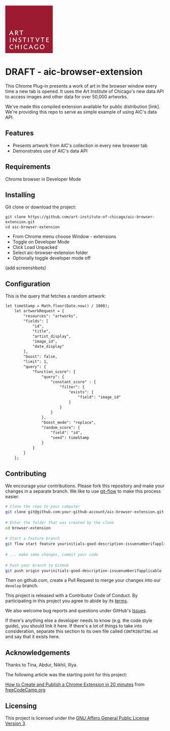 ![Art Institute of Chicago](https://raw.githubusercontent.com/Art-Institute-of-Chicago/template/master/aic-logo.gif)

# DRAFT - aic-browser-extension

This Chrome Plug-in presents a work of art in the browser window every time a new tab is opened. It uses the Art Institute of Chicago's new data API to access images and other data for over 50,000 artworks.

We've made this compiled extension available for public distribution [link]. We're providing this repo to serve as simple example of using AIC's data API.

## Features

* Presents artwork from AIC's collection in every new browser tab
* Demonstrates use of AIC's data API

## Requirements

Chrome browser in Developer Mode

## Installing

Git clone or download the project:

```shell
git clone https://github.com/art-institute-of-chicago/aic-browser-extension.git
cd aic-browser-extension
```

* From Chrome menu choose Window - extensions
* Toggle on Developer Mode
* Click Load Unpacked
* Select aic-browser-extension folder
* Optionally toggle developer mode off

(add screenshbots)


## Configuration

This is the query that fetches a random artwork:

```
let timeStamp = Math.floor(Date.now() / 1000);
    let artworkRequest = {
        "resources": "artworks",
        "fields": [
            "id",
            "title",
            "artist_display",
            "image_id",
            "date_display"
        ],
        "boost": false,
        "limit": 1,
        "query": {
            "function_score": {
                "query": {
                    "constant_score" : {
                        "filter": {
                            "exists": {
                                "field": "image_id"
                            }
                        }
                    }
                },
                "boost_mode": "replace",
                "random_score": {
                    "field": "id",
                    "seed": timeStamp
                }
            }
        }
    };

```

## Contributing

We encourage your contributions. Please fork this repository and make your changes in a separate branch.
We like to use [git-flow](https://github.com/nvie/gitflow) to make this process easier.

```bash
# Clone the repo to your computer
git clone git@github.com:your-github-account/aic-browser-extension.git

# Enter the folder that was created by the clone
cd browser-extension

# Start a feature branch
git flow start feature yourinitials-good-description-issuenumberifapplicable

# ... make some changes, commit your code

# Push your branch to GitHub
git push origin yourinitials-good-description-issuenumberifapplicable
```

Then on github.com, create a Pull Request to merge your changes into our
`develop` branch.

This project is released with a Contributor Code of Conduct. By participating in
this project you agree to abide by its [terms](CODE_OF_CONDUCT.md).

We also welcome bug reports and questions under GitHub's [Issues](issues).

If there's anything else a developer needs to know (e.g. the code style
guide), you should link it here. If there's a lot of things to take into
consideration, separate this section to its own file called `CONTRIBUTING.md`
and say that it exists here.

## Acknowledgements

Thanks to Tina, Abdur, Nikhil, Illya.

The following article was the starting point for this project:

[How to Create and Publish a Chrome Extension in 20 minutes](https://www.freecodecamp.org/news/how-to-create-and-publish-a-chrome-extension-in-20-minutes-6dc8395d7153/) from [freeCodeCamp.org](https://freeCodeCamp.org)

## Licensing

This project is licensed under the [GNU Affero General Public License
Version 3](LICENSE).
